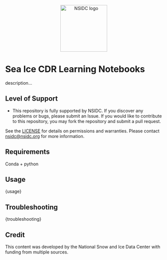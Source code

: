 <p align="center">
  <img alt="NSIDC logo" src="https://nsidc.org/themes/custom/nsidc/logo.svg" width="150" />
</p>


# Sea Ice CDR Learning Notebooks

description...


## Level of Support

* This repository is fully supported by NSIDC. If you discover any problems or bugs,
  please submit an Issue. If you would like to contribute to this repository, you may fork
  the repository and submit a pull request. 

See the [LICENSE](LICENSE) for details on permissions and warranties. Please contact
nsidc@nsidc.org for more information.


## Requirements

Conda + python


## Usage

{usage}


## Troubleshooting

{troubleshooting}


## Credit

This content was developed by the National Snow and Ice Data Center with funding from
multiple sources.
